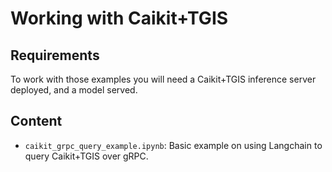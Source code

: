 # Working with Caikit+TGIS

## Requirements

To work with those examples you will need a Caikit+TGIS inference server deployed, and a model served.

## Content

- `caikit_grpc_query_example.ipynb`: Basic example on using Langchain to query Caikit+TGIS over gRPC.
